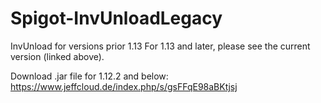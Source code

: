 # Spigot-InvUnloadLegacy
InvUnload for versions prior 1.13
For 1.13 and later, please see the current version (linked above).

Download .jar file for 1.12.2 and below: https://www.jeffcloud.de/index.php/s/gsFFqE98aBKtjsj
